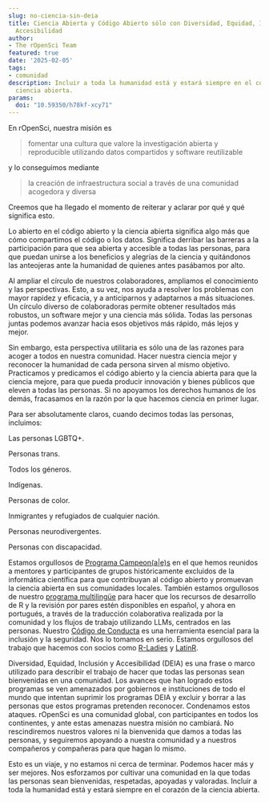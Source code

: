```yaml
---
slug: no-ciencia-sin-deia
title: Ciencia Abierta y Código Abierto sólo con Diversidad, Equidad, Inclusión y
  Accesibilidad
author:
- The rOpenSci Team
featured: true
date: '2025-02-05'
tags:
- comunidad
description: Incluir a toda la humanidad está y estará siempre en el corazón de la
  ciencia abierta.
params:
  doi: "10.59350/h78kf-xcy71"
---
```


En rOpenSci, nuestra misión es

> fomentar una cultura que valore la investigación abierta y reproducible utilizando datos compartidos y software reutilizable

y lo conseguimos mediante

> la creación de infraestructura social a través de una comunidad acogedora y diversa

Creemos que ha llegado el momento de reiterar y aclarar por qué y qué significa esto.

Lo abierto en el código abierto y la ciencia abierta significa algo más que cómo compartimos el código o los datos.
Significa derribar las barreras a la participación para que sea abierta y accesible a todas las personas,
para que puedan unirse a los beneficios y alegrías de la ciencia y quitándonos las anteojeras ante la humanidad de quienes antes pasábamos por alto.

Al ampliar el círculo de nuestros colaboradores, ampliamos el conocimiento y las perspectivas.
Esto, a su vez, nos ayuda a resolver los problemas con mayor rapidez y eficacia, y a anticiparnos y adaptarnos a más situaciones.
Un círculo diverso de colaboradoras permite obtener resultados más robustos, un software mejor y una ciencia más sólida.
Todas las personas juntas podemos avanzar hacia esos objetivos más rápido, más lejos y mejor.

Sin embargo, esta perspectiva utilitaria es sólo una de las razones para acoger a todos en nuestra comunidad.
Hacer nuestra ciencia mejor y reconocer la humanidad de cada persona sirven al mismo objetivo.
Practicamos y predicamos el código abierto y la ciencia abierta para que la ciencia mejore, para que pueda producir innovación y bienes públicos que eleven a todas las personas.
Si no apoyamos los derechos humanos de los demás, fracasamos en la razón por la que hacemos ciencia en primer lugar.

Para ser absolutamente claros, cuando decimos todas las personas, incluimos:

Las personas LGBTQ+.

Personas trans.

Todos los géneros.

Indígenas.

Personas de color.

Inmigrantes y refugiados de cualquier nación.

Personas neurodivergentes.

Personas con discapacidad.

Estamos orgullosos de [Programa Campeon(a|e)s](/champions/) en el que hemos reunidos a mentores y participantes de grupos históricamente excluidos de la informática científica para que contribuyan al código abierto y promuevan la ciencia abierta en sus comunidades locales.
También estamos orgullosos de nuestro [programa multilingüe](/multilingual-publishing/) para hacer que los recursos de desarrollo de R y la revisión por pares estén disponibles en español, y ahora en portugués, a través de la traducción colaborativa realizada por la comunidad y los flujos de trabajo utilizando LLMs, centrados en las personas.
Nuestro [Código de Conducta](/code-of-conduct/) es una herramienta esencial para la inclusión y la seguridad.
Nos lo tomamos en serio.
Estamos orgullosos del trabajo que hacemos con socios como [R-Ladies](https://rladies.org/) y [LatinR](https://latinr.org/).

Diversidad, Equidad, Inclusión y Accesibilidad (DEIA) es una frase o marco utilizado para describir el trabajo de hacer que todas las personas sean bienvenidas en una comunidad.
Los avances que han logrado estos programas se ven amenazados por gobiernos e instituciones de todo el mundo que intentan suprimir los programas DEIA y excluir y borrar a las personas que estos programas pretenden reconocer.
Condenamos estos ataques.
rOpenSci es una comunidad global, con participantes en todos los continentes, y ante estas amenazas nuestra misión no cambiará.
No rescindiremos nuestros valores ni la bienvenida que damos a todas las personas, y seguiremos apoyando a nuestra comunidad y a nuestros compañeros y compañeras para que hagan lo mismo.

Esto es un viaje, y no estamos ni cerca de terminar.
Podemos hacer más y ser mejores.
Nos esforzamos por cultivar una comunidad en la que todas las personas sean bienvenidas, respetadas, apoyadas y valoradas.
Incluir a toda la humanidad está y estará siempre en el corazón de la ciencia abierta.



